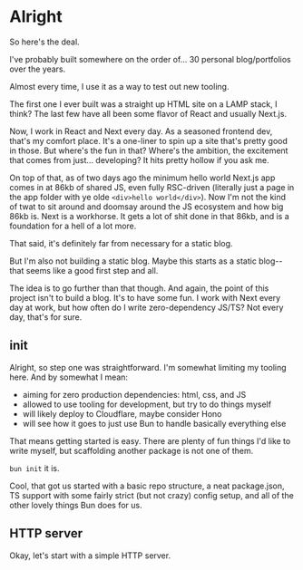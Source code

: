 # Alright

So here's the deal.

I've probably built somewhere on the order of... 30 personal blog/portfolios over the years.

Almost every time, I use it as a way to test out new tooling.

The first one I ever built was a straight up HTML site on a LAMP stack, I think? The last few have all been some flavor of React and usually Next.js.

Now, I work in React and Next every day. As a seasoned frontend dev, that's my comfort place. It's a one-liner to spin up a site that's pretty good in those. But where's the fun in that? Where's the ambition, the excitement that comes from just... developing? It hits pretty hollow if you ask me.

On top of that, as of two days ago the minimum hello world Next.js app comes in at 86kb of shared JS, even fully RSC-driven (literally just a page in the app folder with ye olde `<div>hello world</div>`). Now I'm not the kind of twat to sit around and doomsay around the JS ecosystem and how big 86kb is. Next is a workhorse. It gets a lot of shit done in that 86kb, and is a foundation for a hell of a lot more.

That said, it's definitely far from necessary for a static blog.

But I'm also not building a static blog. Maybe this starts as a static blog--that seems like a good first step and all.

The idea is to go further than that though. And again, the point of this project isn't to build a blog. It's to have some fun. I work with Next every day at work, but how often do I write zero-dependency JS/TS? Not every day, that's for sure.

## init

Alright, so step one was straightforward. I'm somewhat limiting my tooling here. And by somewhat I mean:

- aiming for zero production dependencies: html, css, and JS
- allowed to use tooling for development, but try to do things myself
- will likely deploy to Cloudflare, maybe consider Hono
- will see how it goes to just use Bun to handle basically everything else

That means getting started is easy. There are plenty of fun things I'd like to write myself, but scaffolding another package is not one of them.

`bun init` it is.

Cool, that got us started with a basic repo structure, a neat package.json, TS support with some fairly strict (but not crazy) config setup, and all of the other lovely things Bun does for us.

## HTTP server

Okay, let's start with a simple HTTP server.
